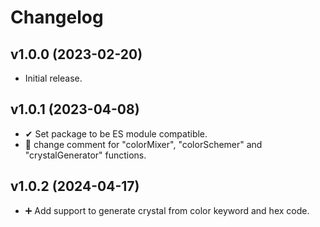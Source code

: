 # Changelog

## v1.0.0 (2023-02-20)

- Initial release.

## v1.0.1 (2023-04-08)

- ✔ Set package to be ES module compatible.
- 🔄 change comment for "colorMixer", "colorSchemer" and "crystalGenerator" functions.

## v1.0.2 (2024-04-17)

- ➕ Add support to generate crystal from color keyword and hex code.
